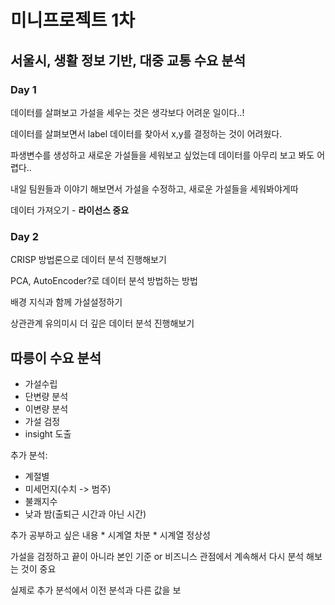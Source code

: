 # 미니프로젝트 1차

## 서울시, 생활 정보 기반, 대중 교통 수요 분석

### Day 1

  데이터를 살펴보고 가설을 세우는 것은 생각보다 어려운 일이다..!
  
  데이터를 살펴보면서 label 데이터를 찾아서 x,y를 결정하는 것이 어려웠다.

  파생변수를 생성하고 새로운 가설들을 세워보고 싶었는데
  데이터를 아무리 보고 봐도 어렵다..

  내일 팀원들과 이야기 해보면서 가설을 수정하고,
  새로운 가설들을 세워봐야게따

  데이터 가져오기 - **라이선스 중요**
  
### Day 2

  CRISP 방법론으로 데이터 분석 진행해보기
  
  PCA, AutoEncoder?로 데이터 분석 방법하는 방법
  
  배경 지식과 함께 가설설정하기
  
  상관관계 유의미시 더 깊은 데이터 분석 진행해보기
  
  
  ## 따릉이 수요 분석
  - 가설수립
  - 단변량 분석
  - 이변량 분석
  - 가설 검정
  - insight 도출
  
  추가 분석:
  - 계절별 
  - 미세먼지(수치 -> 범주)
  - 불쾌지수
  - 낮과 밤(출퇴근 시간과 아닌 시간)
  
  추가 공부하고 싶은 내용
    * 시계열 차분
    * 시계열 정상성
 
 가설을 검정하고 끝이 아니라 본인 기준 or 비즈니스 관점에서 계속해서 다시 분석 해보는 것이 중요
 
 실제로 추가 분석에서 이전 분석과 다른 값을 보
